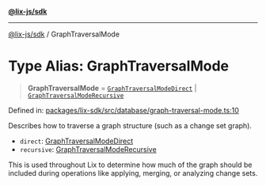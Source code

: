 [**@lix-js/sdk**](../README.md)

***

[@lix-js/sdk](../README.md) / GraphTraversalMode

# Type Alias: GraphTraversalMode

> **GraphTraversalMode** = [`GraphTraversalModeDirect`](GraphTraversalModeDirect.md) \| [`GraphTraversalModeRecursive`](GraphTraversalModeRecursive.md)

Defined in: [packages/lix-sdk/src/database/graph-traversal-mode.ts:10](https://github.com/opral/monorepo/blob/e7cabbd11b2cf40d5b5e9666e006c5433c18e5da/packages/lix-sdk/src/database/graph-traversal-mode.ts#L10)

Describes how to traverse a graph structure (such as a change set graph).

- `direct`: [GraphTraversalModeDirect](GraphTraversalModeDirect.md)
- `recursive`: [GraphTraversalModeRecursive](GraphTraversalModeRecursive.md)

This is used throughout Lix to determine how much of the graph should be included
during operations like applying, merging, or analyzing change sets.
